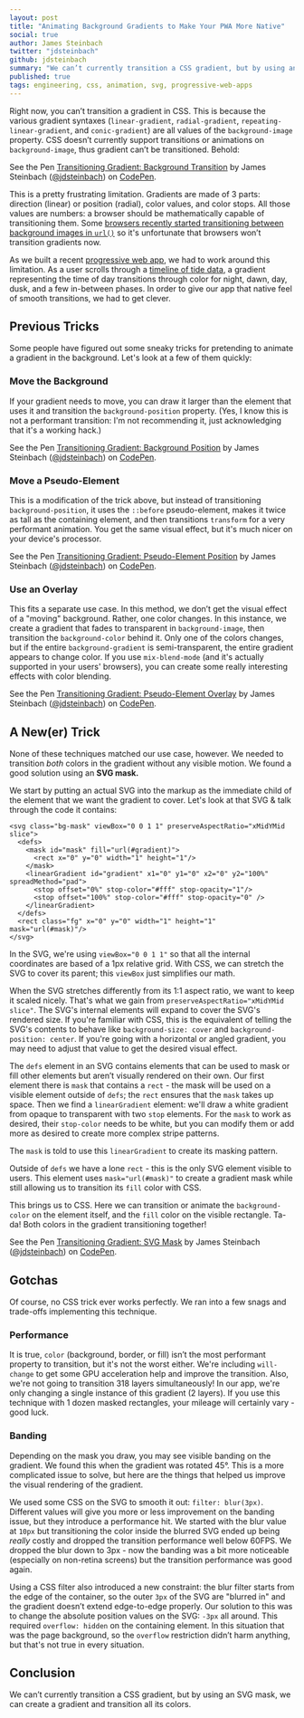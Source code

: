 ```yaml
---
layout: post
title: "Animating Background Gradients to Make Your PWA More Native"
social: true
author: James Steinbach
twitter: "jdsteinbach"
github: jdsteinbach
summary: "We can’t currently transition a CSS gradient, but by using an SVG mask, we can create a gradient and transition all its colors."
published: true
tags: engineering, css, animation, svg, progressive-web-apps
---
```


Right now, you can’t transition a gradient in CSS. This is because the various gradient syntaxes (`linear-gradient`, `radial-gradient`, `repeating-linear-gradient`, and `conic-gradient`) are all values of the `background-image` property. CSS doesn’t currently support transitions or animations on `background-image`, thus gradient can’t be transitioned. Behold:

<p data-height="265" data-theme-id="0" data-slug-hash="OxPWRm" data-default-tab="css,result" data-user="jdsteinbach" data-embed-version="2" data-pen-title="Transitioning Gradient: Background Transition" data-preview="true" class="codepen">See the Pen <a href="https://codepen.io/jdsteinbach/pen/OxPWRm/">Transitioning Gradient: Background Transition</a> by James Steinbach (<a href="https://codepen.io/jdsteinbach">@jdsteinbach</a>) on <a href="https://codepen.io">CodePen</a>.</p>

This is a pretty frustrating limitation. Gradients are made of 3 parts: direction (linear) or position (radial), color values, and color stops. All those values are numbers: a browser should be mathematically capable of transitioning them. Some [browsers recently started transitioning between background images in `url()`](https://codepen.io/jdsteinbach/pen/LzLegx?editors=0110) so it's unfortunate that browsers won’t transition gradients now.

As we built a recent [progressive web app](https://dockyard.com/progressive-web-apps), we had to work around this limitation. As a user scrolls through a [timeline of tide data](https://hightide.earth), a gradient representing the time of day transitions through color for night, dawn, day, dusk, and a few in-between phases. In order to give our app that native feel of smooth transitions, we had to get clever.

## Previous Tricks

Some people have figured out some sneaky tricks for pretending to animate a gradient in the background. Let's look at a few of them quickly:

### Move the Background

If your gradient needs to move, you can draw it larger than the element that uses it and transition the `background-position` property. (Yes, I know this is not a performant transition: I'm not recommending it, just acknowledging that it's a working hack.)

<p data-height="265" data-theme-id="0" data-slug-hash="eGmpmP" data-default-tab="css,result" data-user="jdsteinbach" data-embed-version="2" data-pen-title="Transitioning Gradient: Background Position" data-preview="true" class="codepen">See the Pen <a href="https://codepen.io/jdsteinbach/pen/eGmpmP/">Transitioning Gradient: Background Position</a> by James Steinbach (<a href="https://codepen.io/jdsteinbach">@jdsteinbach</a>) on <a href="https://codepen.io">CodePen</a>.</p>

### Move a Pseudo-Element

This is a modification of the trick above, but instead of transitioning `background-position`, it uses the `::before` pseudo-element, makes it twice as tall as the containing element, and then transitions `transform` for a very performant animation. You get the same visual effect, but it's much nicer on your device's processor.

<p data-height="265" data-theme-id="0" data-slug-hash="GMgpEW" data-default-tab="css,result" data-user="jdsteinbach" data-embed-version="2" data-pen-title="Transitioning Gradient: Pseudo-Element Position" data-preview="true" class="codepen">See the Pen <a href="https://codepen.io/jdsteinbach/pen/GMgpEW/">Transitioning Gradient: Pseudo-Element Position</a> by James Steinbach (<a href="https://codepen.io/jdsteinbach">@jdsteinbach</a>) on <a href="https://codepen.io">CodePen</a>.</p>

### Use an Overlay

This fits a separate use case. In this method, we don’t get the visual effect of a "moving" background. Rather, one color changes. In this instance, we create a gradient that fades to transparent in `background-image`, then transition the `background-color` behind it. Only one of the colors changes, but if the entire `background-gradient` is semi-transparent, the entire gradient appears to change color. If you use `mix-blend-mode` (and it's actually supported in your users' browsers), you can create some really interesting effects with color blending.

<p data-height="265" data-theme-id="0" data-slug-hash="RLNrdq" data-default-tab="css,result" data-user="jdsteinbach" data-embed-version="2" data-pen-title="Transitioning Gradient: Pseudo-Element Overlay" data-preview="true" class="codepen">See the Pen <a href="https://codepen.io/jdsteinbach/pen/RLNrdq/">Transitioning Gradient: Pseudo-Element Overlay</a> by James Steinbach (<a href="https://codepen.io/jdsteinbach">@jdsteinbach</a>) on <a href="https://codepen.io">CodePen</a>.</p>

## A New(er) Trick

None of these techniques matched our use case, however. We needed to transition _both_ colors in the gradient without any visible motion. We found a good solution using an **SVG mask.**

We start by putting an actual SVG into the markup as the immediate child of the element that we want the gradient to cover. Let's look at that SVG & talk through the code it contains:

```
<svg class="bg-mask" viewBox="0 0 1 1" preserveAspectRatio="xMidYMid slice">
  <defs>
    <mask id="mask" fill="url(#gradient)">
      <rect x="0" y="0" width="1" height="1"/>
    </mask>
    <linearGradient id="gradient" x1="0" y1="0" x2="0" y2="100%" spreadMethod="pad">
      <stop offset="0%" stop-color="#fff" stop-opacity="1"/>
      <stop offset="100%" stop-color="#fff" stop-opacity="0" />
    </linearGradient>
  </defs>
  <rect class="fg" x="0" y="0" width="1" height="1" mask="url(#mask)"/>
</svg>
```

In the SVG, we're using `viewBox="0 0 1 1"` so that all the internal coordinates are based of a 1px relative grid. With CSS, we can stretch the SVG to cover its parent; this `viewBox` just simplifies our math.

When the SVG stretches differently from its 1:1 aspect ratio, we want to keep it scaled nicely. That's what we gain from `preserveAspectRatio="xMidYMid slice"`. The SVG's internal elements will expand to cover the SVG's rendered size. If you're familiar with CSS, this is the equivalent of telling the SVG's contents to behave like `background-size: cover` and `background-position: center`. If you're going with a horizontal or angled gradient, you may need to adjust that value to get the desired visual effect.

The `defs` element in an SVG contains elements that can be used to mask or fill other elements but aren’t visually rendered on their own. Our first element there is `mask` that contains a `rect` - the mask will be used on a visible element outside of `defs`; the `rect` ensures that the `mask` takes up space. Then we find a `linearGradient` element: we'll draw a white gradient from opaque to transparent with two `stop` elements. For the `mask` to work as desired, their `stop-color` needs to be white, but you can modify them or add more as desired to create more complex stripe patterns.

The `mask` is told to use this `linearGradient` to create its masking pattern.

Outside of `defs` we have a lone `rect` - this is the only SVG element visible to users. This element uses `mask="url(#mask)"` to create a gradient mask while still allowing us to transition its `fill` color with CSS.

This brings us to CSS. Here we can transition or animate the `background-color` on the element itself, and the `fill` color on the visible rectangle. Ta-da! Both colors in the gradient transitioning together!

<p data-height="265" data-theme-id="0" data-slug-hash="jGEqVV" data-default-tab="html,result" data-user="jdsteinbach" data-embed-version="2" data-pen-title="Transitioning Gradient: SVG Mask" data-preview="true" class="codepen">See the Pen <a href="https://codepen.io/jdsteinbach/pen/jGEqVV/">Transitioning Gradient: SVG Mask</a> by James Steinbach (<a href="https://codepen.io/jdsteinbach">@jdsteinbach</a>) on <a href="https://codepen.io">CodePen</a>.</p>
<script async src="https://production-assets.codepen.io/assets/embed/ei.js"></script>

## Gotchas

Of course, no CSS trick ever works perfectly. We ran into a few snags and trade-offs implementing this technique.

### Performance

It is true, `color` (background, border, or fill) isn’t the most performant property to transition, but it's not the worst either. We're including `will-change` to get some GPU acceleration help and improve the transition. Also, we're not going to transition 318 layers simultaneously! In our app, we're only changing a single instance of this gradient (2 layers). If you use this technique with 1 dozen masked rectangles, your mileage will certainly vary - good luck.

### Banding

Depending on the mask you draw, you may see visible banding on the gradient. We found this when the gradient was rotated 45°. This is a more complicated issue to solve, but here are the things that helped us improve the visual rendering of the gradient.

We used some CSS on the SVG to smooth it out: `filter: blur(3px)`. Different values will give you more or less improvement on the banding issue, but they introduce a performance hit. We started with the blur value at `10px` but transitioning the color inside the blurred SVG ended up being _really_ costly and dropped the transition performance well below 60FPS. We dropped the blur down to 3px - now the banding was a bit more noticeable (especially on non-retina screens) but the transition performance was good again.

Using a CSS filter also introduced a new constraint: the blur filter starts from the edge of the container, so the outer `3px` of the SVG are "blurred in" and the gradient doesn’t extend edge-to-edge properly. Our solution to this was to change the absolute position values on the SVG: `-3px` all around. This required `overflow: hidden` on the containing element. In this situation that was the page background, so the `overflow` restriction didn’t harm anything, but that's not true in every situation.

## Conclusion

We can’t currently transition a CSS gradient, but by using an SVG mask, we can create a gradient and transition all its colors.
